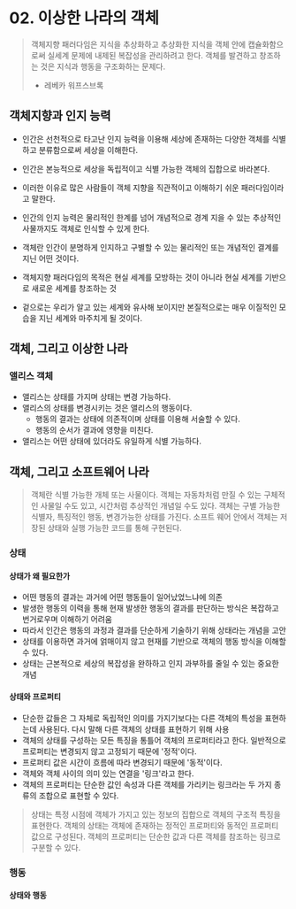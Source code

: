 # 02. 이상한 나라의 객체
> 객체지향 패러다임은 지식을 추상화하고 추상화한 지식을 객체 안에 캡슐화함으로써 실세계 문제에 내제된 복잡성을 관리하려고 한다. 객체를 발견하고 창조하는 것은 지식과 행동을 구조화하는 문제다.
> - 레베카 워프스브록

## 객체지향과 인지 능력
- 인간은 선천적으로 타고난 인지 능력을 이용해 세상에 존재하는 다양한 객체를 식별하고 분류함으로써 세상을 이해한다.
- 인간은 본능적으로 세상을 독립적이고 식별 가능한 객체의 집합으로 바라본다.
- 이러한 이유로 많은 사람들이 객체 지향을 직관적이고 이해하기 쉬운 패러다임이라고 말한다.
- 인간의 인지 능력은 물리적인 한계를 넘어 개념적으로 경계 지을 수 있는 추상적인 사물까지도 객체로 인식할 수 있게 한다.

- 객체란 인간이 분명하게 인지하고 구별할 수 있는 물리적인 또는 개념적인 결계를 지닌 어떤 것이다.
- 객체지향 패러다임의 목적은 현실 세계를 모방하는 것이 아니라 현실 세계를 기반으로 새로운 세계를 창조하는 것
- 겉으로는 우리가 알고 있는 세계와 유사해 보이지만 본질적으로는 매우 이질적인 모습을 지닌 세계와 마주치게 될 것이다.

## 객체, 그리고 이상한 나라
### 앨리스 객체
- 앨리스는 상태를 가지며 상태는 변경 가능하다.
- 앨리스의 상태를 변경시키는 것은 앨리스의 행동이다.
	- 행동의 결과는 상태에 의존적이며 상태를 이용해 서술할 수 있다.
	- 행동의 순서가 결과에 영향을 미친다.
- 앨리스는 어떤 상태에 있더라도 유일하게 식별 가능하다.

## 객체, 그리고 소프트웨어 나라
> 객체란 식별 가능한 개체 또는 사물이다. 객체는 자동차처럼 만질 수 있는 구체적인 사물일 수도 있고, 시간처럼 추상적인 개념일 수도 있다. 객체는 구별 가능한 식별자, 특징적인 행동, 변경가능한 상태를 가진다. 소프트 웨어 안에서 객체는 저장된 상태와 실행 가능한 코드를 통해 구현된다.

### 상태
#### 상태가 왜 필요한가
- 어떤 행동의 결과는 과거에 어떤 행동들이 일어났었느냐에 의존
- 발생한 행동의 이력을 통해 현재 발생한 행동의 결과를 판단하는 방식은 복잡하고 번거로우며 이해하기 어려움
- 따라서 인간은 행동의 과정과 결과를 단순하게 기술하기 위해 상태라는 개념을 고안
- 상태를 이용하면 과거에 얽매이지 않고 현재를 기반으로 객체의 행동 방식을 이해할 수 있다.
- 상태는 근본적으로 세상의 복잡성을 완하하고 인지 과부하를 줄일 수 있는 중요한 개념

#### 상태와 프로퍼티
- 단순한 값들은 그 자체로 독립적인 의미를 가지기보다는 다른 객체의 특성을 표현하는데 사용된다. 다시 말해 다른 객체의 상태를 표현하기 위해 사용
- 객체의 상태를 구성하는 모든 특징을 통틀어 객체의 프로퍼티라고 한다. 일반적으로 프로퍼티는 변경되지 않고 고정되기 때문에 '정적'이다.
- 프로퍼티 값은 시간이 흐름에 따라 변경되기 때문에 '동적'이다.
- 객체와 객체 사이의 의미 있는 연결을 '링크'라고 한다.
- 객체의 프로퍼티는 단순한 값인 속성과 다른 객체를 가리키는 링크라는 두 가지 종류의 조합으로 표현할 수 있다.

> 상태는 특정 시점에 객체가 가지고 있는 정보의 집합으로 객체의 구조적 특징을 표현한다. 객체의 상태는 객체에 존재하는 정적인 프로퍼티와 동적인 프로퍼티 값으로 구성된다. 객체의 프로퍼티는 단순한 값과 다른 객체를 참조하는 링크로 구분할 수 있다.

### 행동
#### 상태와 행동
